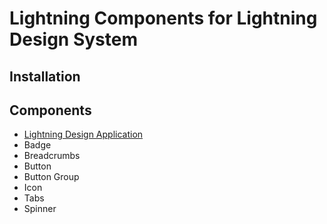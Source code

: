 # Lightning Components for Lightning Design System

## Installation

## Components
- [Lightning Design Application](lightningDesignApplication.md)
- Badge
- Breadcrumbs
- Button
- Button Group
- Icon
- Tabs
- Spinner
